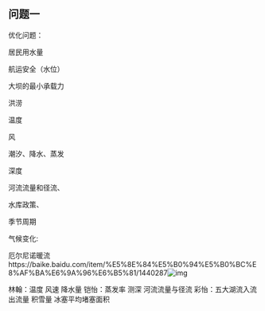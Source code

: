 ## 问题一

优化问题：

居民用水量

航运安全（水位）

大坝的最小承载力

洪涝



温度

风

潮汐、降水、蒸发

深度

河流流量和径流、

水库政策、

季节周期

气候变化:

厄尔尼诺暖流https://baike.baidu.com/item/%E5%8E%84%E5%B0%94%E5%B0%BC%E8%AF%BA%E6%9A%96%E6%B5%81/1440287![img](https://bkimg.cdn.bcebos.com/pic/d1160924ab18972bd4071d2279836c899e510eb39c8f?x-bce-process=image/format,f_auto/resize,m_lfit,limit_1,h_1000)

林翰：温度 风速 降水量 铠怡：蒸发率 测深 河流流量与径流                            彩怡：五大湖流入流出流量 积雪量 冰塞平均堵塞面积